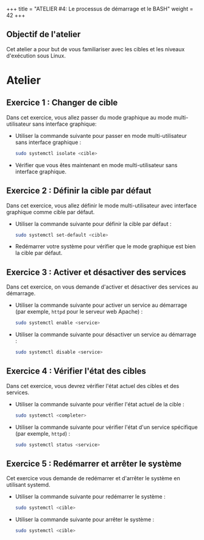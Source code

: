 +++
title = "ATELIER #4: Le processus de démarrage et le BASH"
weight = 42
+++

## Objectif de l'atelier

Cet atelier a pour but de vous familiariser avec les cibles et les niveaux d'exécution sous Linux. 


# Atelier

## Exercice 1 : Changer de cible

Dans cet exercice, vous allez passer du mode graphique au mode multi-utilisateur sans interface graphique:

   - Utiliser la commande suivante pour passer en mode multi-utilisateur sans interface graphique :
     ```bash
     sudo systemctl isolate <cible>
     ```
   - Vérifier que vous êtes maintenant en mode multi-utilisateur sans interface graphique.

## Exercice 2 : Définir la cible par défaut

Dans cet exercice, vous allez définir le mode multi-utilisateur avec interface graphique comme cible par défaut.

   - Utiliser la commande suivante pour définir la cible par défaut :
     ```bash
     sudo systemctl set-default <cible>
     ```
   - Redémarrer votre système pour vérifier que le mode graphique est bien la cible par défaut.

## Exercice 3 : Activer et désactiver des services

Dans cet exercice, on vous demande d'activer et désactiver des services au démarrage.

   - Utiliser la commande suivante pour activer un service au démarrage (par exemple, `httpd` pour le serveur web Apache) :
     ```bash
     sudo systemctl enable <service>
     ```
   - Utiliser la commande suivante pour désactiver un service au démarrage :
     ```bash
     sudo systemctl disable <service>
     ```

## Exercice 4 : Vérifier l'état des cibles

Dans cet exercice, vous devrez vérifier l'état actuel des cibles et des services.

   - Utiliser la commande suivante pour vérifier l'état actuel de la cible :
     ```bash
     sudo systemctl <completer>
     ```
   - Utiliser la commande suivante pour vérifier l'état d'un service spécifique (par exemple, `httpd`) :
     ```bash
     sudo systemctl status <service>
     ```

## Exercice 5 : Redémarrer et arrêter le système

Cet exercice vous demande de redémarrer et d'arrêter le système en utilisant systemd.

   - Utiliser la commande suivante pour redémarrer le système :
     ```bash
     sudo systemctl <cible>
     ```
   - Utiliser la commande suivante pour arrêter le système :
     ```bash
     sudo systemctl <cible>
     ```